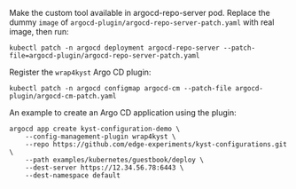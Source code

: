 Make the custom tool available in argocd-repo-server pod.
Replace the dummy `image` of `argocd-plugin/argocd-repo-server-patch.yaml` with real image, then run:
```shell
kubectl patch -n argocd deployment argocd-repo-server --patch-file=argocd-plugin/argocd-repo-server-patch.yaml
```

Register the `wrap4kyst` Argo CD plugin:
```shell
kubectl patch -n argocd configmap argocd-cm --patch-file argocd-plugin/argocd-cm-patch.yaml
```

An example to create an Argo CD application using the plugin:
```shell
argocd app create kyst-configuration-demo \
    --config-management-plugin wrap4kyst \
    --repo https://github.com/edge-experiments/kyst-configurations.git \
    --path examples/kubernetes/guestbook/deploy \
    --dest-server https://12.34.56.78:6443 \
    --dest-namespace default
```

